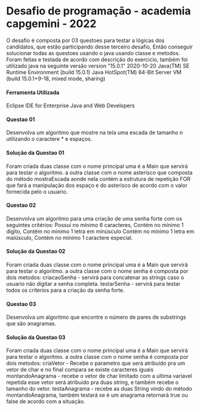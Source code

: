 <h1> Desafio de programação - academia capgemini - 2022 </h1>

O desafio é composta por 03 questoes para testar a lógicas dos candidatos, que estão participando desse terceiro desafio, 
Então conseguir  solucionar todas as questoes usando o java usando classe e metodos.
Foram feitas e testada de acordo com descrição do exercicio, também foi utilizado java na seguinte versão
version "15.0.1" 2020-10-20 Java(TM) SE Runtime Environment (build 15.0.1) Java HotSpot(TM) 64-Bit Server VM (build 15.0.1+9-18, mixed mode, sharing)

<h4>Ferramenta Utilizada</h4>
Eclipse IDE for Enterprise Java and Web Developers

<h4>Questao 01</h4>
Desenvolva um algoritmo que mostre na tela uma escada de tamanho n utilizando o caractere * e
espaços.

<h4>Solução da Questao 01</h4>
Foram criada duas classe com o nome principal uma é a Main que servirá para testar o algoritmo.
a outra classe com o nome asterisco que composta do método mostraEscada aonde nela contém a estrutura de repetição FOR 
que fará a manipulação dos espaço e do asterisco de acordo com o valor fornecida pelo o usuario.

<h4>Questao 02</h4>
Desenvolva um algoritmo para uma criação de uma senha forte com os seguintes critérios:
Possui no mínimo 6 caracteres, Contém no mínimo 1 digito, Contém no mínimo 1 letra em minúsculo
Contém no mínimo 1 letra em maiúsculo, Contém no mínimo 1 caractere especial.

<h4>Solução da Questao 02</h4>
Foram criada duas classe com o nome principal uma é a Main que servirá para testar o algoritmo.
a outra classe com o nome senha é composta por dois metodos:
criacaoSenha - servirá para concatenar as strings caso o usuario não digitar a senha completa.
testarSenha - servirá para testar todos os criterios para a criação da senha forte.

<h4>Questao 03</h4>
Desenvolva um algoritmo que encontre o número de pares de substrings que são anagramas.

<h4>Solução da Questao 03</h4>
Foram criada duas classe com o nome principal uma é a Main que servirá para testar o algoritmo.
a outra classe com o nome senha é composta por dois metodos:
criaVetor - Recebe o parametro que será atribuido pra um vetor de char e no final compara se existe caracteres iguais
montandoAnagrama - recebe o vetor de char limitado com a ultima variavel repetida esse vetor será atribuido pra duas string, e também recebe o tamanho do vetor. 
testaAnagrama - recebe as duas String vindo do método montandoAnagrama, também testará se é um anagrama retornará true ou false de acordo com a situação.
